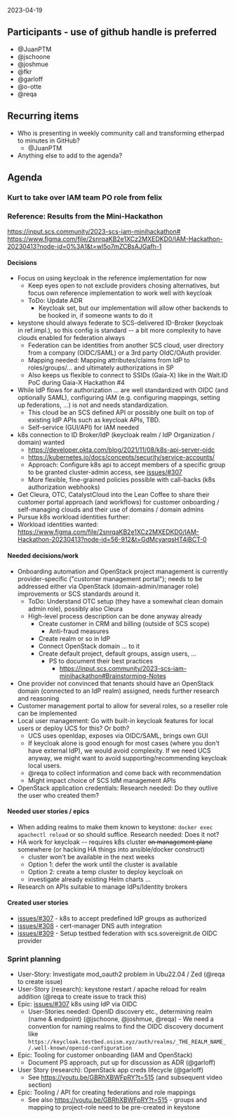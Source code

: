  2023-04-19
## Participants - use of github handle is preferred
* @JuanPTM
* @jschoone
* @joshmue
* @fkr
* @garloff
* @o-otte
* @reqa

## Recurring items
* Who is presenting in weekly community call and transforming etherpad to minutes in GitHub?
    * @JuanPTM
* Anything else to add to the agenda?

## Agenda

### Kurt to take over IAM team PO role from felix

### Reference: Results from the Mini-Hackathon
https://input.scs.community/2023-scs-iam-minihackathon#
https://www.figma.com/file/2snrqaKB2e1XCz2MXEDKD0/IAM-Hackathon-20230413?node-id=0%3A1&t=wI5o7mZCBsAJGafh-1

#### Decisions
* Focus on using keycloak in the reference implementation for now
    * Keep eyes open to not exclude providers chosing alternatives, but focus own reference implementation to work well with keycloak
    * ToDo: Update ADR
        * Keycloak set, but our implementation will allow other backends to be hooked in, if someone wants to do it
* keystone should always federate to SCS-delivered ID-Broker (keycloak in ref.impl.), so this config is standard -- a bit more complexity to have clouds enabled for federation always
    * Federation can be identities from another SCS cloud, user directory from a company (OIDC/SAML) or a 3rd party OIdC/OAuth provider.
    * Mapping needed: Mapping attributes/claims from IdP to roles/groups/... and ultimately authorizations in SP
    * Also keeps us flexible to connect to SSIDs (Gaia-X) like in the Walt.ID PoC during Gaia-X Hackathon #4
* While IdP flows for authorization ... are well standardized with OIDC (and optionally SAML), configuring IAM (e.g. configuring mappings, setting up federations, ...) is not and needs standardization.
    * This cloud be an SCS defined API or possibly one built on top of existing IdP APIs such as keycloak APIs, TBD.
    * Self-service (GUI/API) for IAM needed
* k8s connection to ID Broker/IdP (keycloak realm / IdP Organization / domain) wanted
    * https://developer.okta.com/blog/2021/11/08/k8s-api-server-oidc
    * https://kubernetes.io/docs/concepts/security/service-accounts/
    * Approach: Configure k8s api to accept members of a specific group to be granted cluster-admin access, see [issues/#307](https://github.com/SovereignCloudStack/issues/issues/307)
    * More flexible, fine-grained policies possible with call-backs (k8s authorization webhooks)
* Get Cleura, OTC, CatalystCloud into the Lean Coffee to share their customer portal approach (and workflows) for customer onboarding / self-managing clouds and their use of domains / domain admins
* Pursue k8s workload identities further: 
* Workload identities wanted: https://www.figma.com/file/2snrqaKB2e1XCz2MXEDKD0/IAM-Hackathon-20230413?node-id=56-912&t=GdMcyarqsHT4jBCT-0

#### Needed decisions/work
* Onboarding automation and OpenStack project management is currently provider-specific ("customer management portal"); needs to be addressed either via OpenStack (domain-admin/manager role) improvements or SCS standards around it.
    * ToDo: Understand OTC setup (they have a somewhat clean domain admin role), possibly also Cleura
    * High-level process description can be done anyway already
        * Create customer in CRM and billing (outside of SCS scope)
            * Anti-fraud measures
        * Create realm or so in IdP
        * Connect OpenStack domain ... to it
        * Create default project, default groups, assign users, ...
            * PS to document their best practices
                * https://input.scs.community/2023-scs-iam-minihackathon#Brainstorming-Notes
* One provider not convinced that tenants should have an OpenStack domain (connected to an IdP realm) assigned, needs further research and reasoning
* Customer management portal to allow for several roles, so a reseller role can be implemented
* Local user management: Go with built-in keycloak features for local users or deploy UCS for this? Or both?
    * UCS uses openldap, exposes via OIDC/SAML, brings own GUI
    * If keycloak alone is good enough for most cases (where you don't have external IdP), we would avoid complexity. If we need UCS anyway, we might want to avoid supporting/recommending keycloak local users.
    * @reqa to collect information and come back with recommendation
    * Might impact choice of SCS IdM management APIs
* OpenStack application credentials: Research needed: Do they outlive the user who created them?


#### Needed user stories / epics
* When adding realms to make them known to keystone: `docker exec apachectl reload` or so should suffice. Research needed: Does it not?
* HA work for keycloak -- requires k8s cluster ~~on management plane~~ somewhere (or hacking HA things into ansible/docker construct)
    * cluster won't be available in the next weeks
    * Option 1: defer the work until the cluster is available
    * Option 2: create a temp cluster to deploy keycloak on
    * investigate already existing Helm charts
...
* Research on APIs suitable to manage IdPs/Identity brokers

#### Created user stories
* [issues/#307](https://github.com/SovereignCloudStack/issues/issues/307) - k8s to accept predefined IdP groups as authorized
* [issues/#308](https://github.com/SovereignCloudStack/issues/issues/308) - cert-manager DNS auth integration
* [issues/#309](https://github.com/SovereignCloudStack/issues/issues/309) - Setup testbed federation with scs.sovereignit.de OIDC provider


### Sprint planning
* User-Story: Investigate mod_oauth2 problem in Ubu22.04 / Zed (@reqa to create issue)
* User-Story (research): keystone restart / apache reload for realm addition (@reqa to create issue to track this)
* Epic: [issues/#307](https://github.com/SovereignCloudStack/issues/issues/307) k8s using IdP via OIDC
    * User-Stories needed: OpenID discovery etc., determining realm (name & endpoint) (@jschoone, @joshmue, @reqa) - We need a convention for naming realms to find the OIDC discovery document like `https://keycloak.testbed.osism.xyz/auth/realms/_THE_REALM_NAME_/.well-known/openid-configuration`
* Epic: Tooling for customer onboarding (IAM and OpenStack)
    * Document PS approach, put up for discussion as ADR (@garloff)
* User Story (research): OpenStack app creds lifecycle (@garloff)
    * See https://youtu.be/GBRhXBWFpRY?t=515 (and subsequent video section)
* Epic: Tooling / API for creating federations and role mappings
    * See also https://youtu.be/GBRhXBWFpRY?t=515 - groups and mapping to project-role need to be pre-created in keystone


